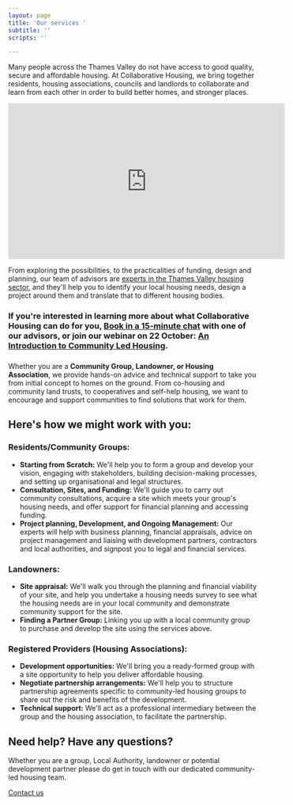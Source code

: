 ```yaml
---
layout: page
title: 'Our services '
subtitle: ''
scripts: ''

---
```

Many people across the Thames Valley do not have access to good quality, secure and affordable housing. At Collaborative Housing, we bring together residents, housing associations, councils and landlords to collaborate and learn from each other in order to build better homes, and stronger places.

<iframe width="560" height="315" src="https://www.youtube.com/embed/cSXPj93ZJyI" frameborder="0" allow="accelerometer; autoplay; clipboard-write; encrypted-media; gyroscope; picture-in-picture" allowfullscreen></iframe>

From exploring the possibilities, to the practicalities of funding, design and planning, our team of advisors are [experts in the Thames Valley housing sector](https://5bsaohjulxdciw.instant.forestry.io/about-us/our-people/), and they'll help you to identify your local housing needs, design a project around them and translate that to different housing bodies.

### If you're interested in learning more about what Collaborative Housing can do for you, [Book in a 15-minute chat](https://calendly.com/cohohub/15min) with one of our advisors, or join our webinar on 22 October: [An Introduction to Community Led Housing](https://www.eventbrite.co.uk/e/introduction-to-community-led-housing-tickets-121170250481).

<h3></h3>

Whether you are a **Community Group, Landowner, or Housing Association**, we provide hands-on advice and technical support to take you from initial concept to homes on the ground. From co-housing and community land trusts, to cooperatives and self-help housing, we want to encourage and support communities to find solutions that work for them.

## Here's how we might work with you:

### **Residents/Community Groups:**

* **Starting from Scratch:** We'll help you to form a group and develop your vision, engaging with stakeholders, building decision-making processes, and setting up organisational and legal structures.
* **Consultation, Sites, and Funding:** We'll guide you to carry out community consultations, acquire a site which meets your group's housing needs, and offer support for financial planning and accessing funding.
* **Project planning, Development, and Ongoing Management:** Our experts will help with business planning, financial appraisals, advice on project management and liaising with development partners, contractors and local authorities, and signpost you to legal and financial services.

### **Landowners:**

* **Site appraisal:** We'll walk you through the planning and financial viability of your site, and help you undertake a housing needs survey to see what the housing needs are in your local community and demonstrate community support for the site.
* **Finding a Partner Group:** Linking you up with a local community group to purchase and develop the site using the services above.

### **Registered Providers (Housing Associations):**

* **Development opportunities:** We'll bring you a ready-formed group with a site opportunity to help you deliver affordable housing.
* **Negotiate partnership arrangements:** We'll help you to structure partnership agreements specific to community-led housing groups to share out the risk and benefits of the development.
* **Technical support:** We'll act as a professional intermediary between the group and the housing association, to facilitate the partnership.

<div class="pullout-box centre"> <h2>Need help? Have any questions?</h2> <p>Whether you are a group, Local Authority, landowner or potential development partner please do get in touch with our dedicated community-led housing team.</p> <a class="button" href="/contact">Contact us</a> </div>